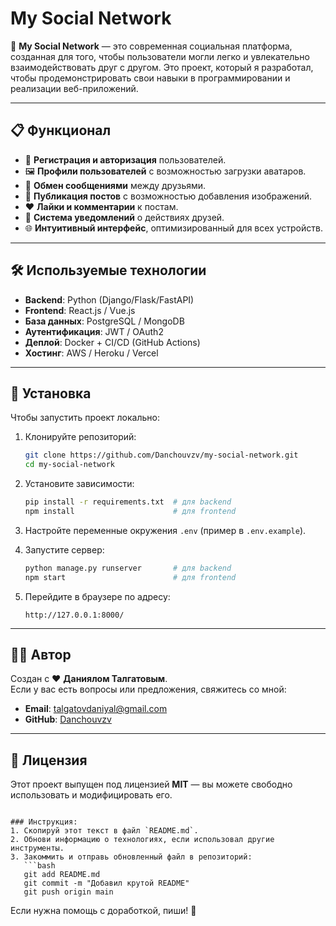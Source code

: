 
# My Social Network

🚀 **My Social Network** — это современная социальная платформа, созданная для того, чтобы пользователи могли легко и увлекательно взаимодействовать друг с другом. Это проект, который я разработал, чтобы продемонстрировать свои навыки в программировании и реализации веб-приложений.

---

## 📋 Функционал

- 🔐 **Регистрация и авторизация** пользователей.
- 🖼 **Профили пользователей** с возможностью загрузки аватаров.
- 📨 **Обмен сообщениями** между друзьями.
- 📝 **Публикация постов** с возможностью добавления изображений.
- ❤️ **Лайки и комментарии** к постам.
- 🔔 **Система уведомлений** о действиях друзей.
- 🌐 **Интуитивный интерфейс**, оптимизированный для всех устройств.

---

## 🛠 Используемые технологии

- **Backend**: Python (Django/Flask/FastAPI)  
- **Frontend**: React.js / Vue.js  
- **База данных**: PostgreSQL / MongoDB  
- **Аутентификация**: JWT / OAuth2  
- **Деплой**: Docker + CI/CD (GitHub Actions)  
- **Хостинг**: AWS / Heroku / Vercel  

---

## 🚀 Установка

Чтобы запустить проект локально:

1. Клонируйте репозиторий:
   ```bash
   git clone https://github.com/Danchouvzv/my-social-network.git
   cd my-social-network
   ```

2. Установите зависимости:
   ```bash
   pip install -r requirements.txt  # для backend
   npm install                      # для frontend
   ```

3. Настройте переменные окружения `.env` (пример в `.env.example`).

4. Запустите сервер:
   ```bash
   python manage.py runserver       # для backend
   npm start                        # для frontend
   ```

5. Перейдите в браузере по адресу:
   ```
   http://127.0.0.1:8000/
   ```

---

## 👨‍💻 Автор

Создан с ❤️ **Даниялом Талгатовым**.  
Если у вас есть вопросы или предложения, свяжитесь со мной:

- **Email**: [talgatovdaniyal@gmail.com](mailto:talgatovdaniyal@gmail.com)
- **GitHub**: [Danchouvzv](https://github.com/Danchouvzv)

---

## 📜 Лицензия

Этот проект выпущен под лицензией **MIT** — вы можете свободно использовать и модифицировать его.
```

### Инструкция:
1. Скопируй этот текст в файл `README.md`.
2. Обнови информацию о технологиях, если использовал другие инструменты.
3. Закоммить и отправь обновленный файл в репозиторий:
   ```bash
   git add README.md
   git commit -m "Добавил крутой README"
   git push origin main
   ```

Если нужна помощь с доработкой, пиши! 🚀
